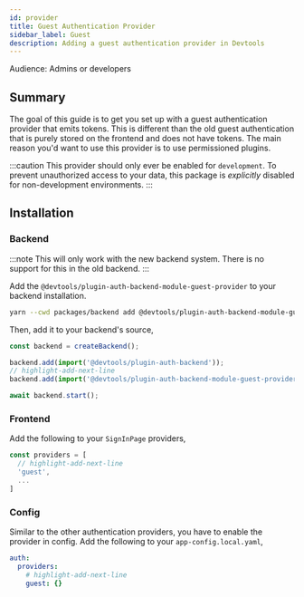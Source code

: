 ```yaml
---
id: provider
title: Guest Authentication Provider
sidebar_label: Guest
description: Adding a guest authentication provider in Devtools
---
```


Audience: Admins or developers

## Summary

The goal of this guide is to get you set up with a guest authentication provider that emits tokens. This is different than the old guest authentication that is purely stored on the frontend and does not have tokens. The main reason you'd want to use this provider is to use permissioned plugins.

:::caution
This provider should only ever be enabled for `development`. To prevent unauthorized access to your data, this package is _explicitly_ disabled for non-development environments.
:::

## Installation

### Backend

:::note
This will only work with the new backend system. There is no support for this in the old backend.
:::

Add the `@devtools/plugin-auth-backend-module-guest-provider` to your backend installation.

```sh title="From your Devtools root directory"
yarn --cwd packages/backend add @devtools/plugin-auth-backend-module-guest-provider
```

Then, add it to your backend's source,

```ts title="packages/backend/src/index.ts"
const backend = createBackend();

backend.add(import('@devtools/plugin-auth-backend'));
// highlight-add-next-line
backend.add(import('@devtools/plugin-auth-backend-module-guest-provider'));

await backend.start();
```

### Frontend

Add the following to your `SignInPage` providers,

```ts
const providers = [
  // highlight-add-next-line
  'guest',
  ...
]
```

### Config

Similar to the other authentication providers, you have to enable the provider in config. Add the following to your `app-config.local.yaml`,

```yaml title="app-config.local.yaml"
auth:
  providers:
    # highlight-add-next-line
    guest: {}
```
